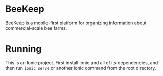 BeeKeep
=======

BeeKeep is a mobile-first platform for organizing information about commercial-scale bee farms.

Running
=======

This is an Ionic project. First install Ionic and all of its dependencies, and then run `ionic serve` or another ionic command from the root directory.
